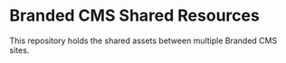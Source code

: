 # Branded CMS Shared Resources

This repository holds the shared assets between multiple Branded CMS sites.
